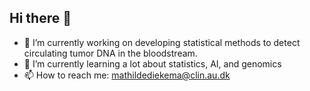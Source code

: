 ## Hi there 👋

- 🔭 I’m currently working on developing statistical methods to detect circulating tumor DNA in the bloodstream.
- 🌱 I’m currently learning a lot about statistics, AI, and genomics
- 📫 How to reach me: mathildediekema@clin.au.dk


